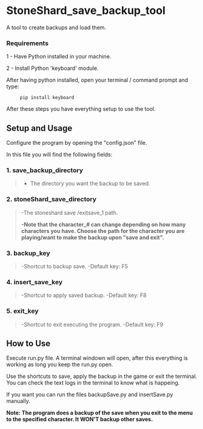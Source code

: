 # StoneShard_save_backup_tool
 A tool to create backups and load them.

### Requirements
   1 - Have Python installed in your machine.

   2 - Install Python 'keyboard' module.

   After having python installed, open your terminal / command prompt and type:

         pip install keyboard

  After these steps you have everything setup to use the tool.


## Setup and Usage
  Configure the program by opening the "config.json" file.
  
  In this file you will find the following fields:
   

### 1. save_backup_directory
 >- The directory you want the backup to be saved.
 
 
 
### 2. stoneShard_save_directory
 > -The stoneshard save /exitsave_1 path.
 > 
 >**-Note that the character_# can change depending on how many characters you have. Choose the path for the character you are playing/want to make the backup upon "save and exit".**

### 3. backup_key
 > -Shortcut to backup save.
 > -Default key: F5

### 4. insert_save_key
 > -Shortcut to apply saved backup.
 > -Default key: F8

### 5. exit_key
 > -Shortcut to exit executing the program.
 > -Default key: F9
    
## How to Use

   Execute run.py file. A terminal windown will open, after this everything is working as long you keep the run.py open.
   
   Use the shortcuts to save, apply the backup in the game or exit the terminal.
   You can check the text logs in the terminal to know what is happeing.

  
   If you want you can run the files backupSave.py and insertSave.py manually.

   **Note: The program does a backup of the save when you exit to the menu to the specified character. It WON'T backup other saves.**
